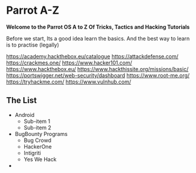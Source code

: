 # Parrot A-Z 

__Welcome to the Parrot OS A to Z Of Tricks, Tactics and Hacking Tutorials__

Before we start, Its a good idea learn the basics. And the best way to learn is to practise (legally)

https://academy.hackthebox.eu/catalogue
https://attackdefense.com/
https://crackmes.one/
https://www.hacker101.com/
https://www.hackthebox.eu/
https://www.hackthissite.org/missions/basic/
https://portswigger.net/web-security/dashboard
https://www.root-me.org/
https://tryhackme.com/
https://www.vulnhub.com/

## The List

- Android
  - Sub-item 1
  - Sub-item 2
- BugBounty Programs
  - Bug Crowd
  - HackerOne
  - Intigriti
  - Yes We Hack
-  

